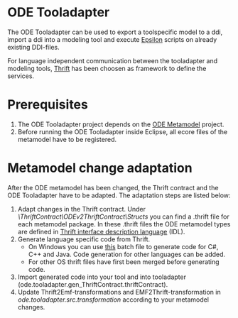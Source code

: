 # ODE Tooladapter

The ODE Tooladapter can be used to export a toolspecific model to a ddi, import a ddi into a modeling tool and execute [Epsilon](https://www.eclipse.org/epsilon/) scripts on already existing DDI-files.

For language independent communication between the tooladapter and modeling tools, [Thrift](https://thrift.apache.org) has been choosen as framework to define the services. 

# Prerequisites

1. The ODE Tooladapter project depends on the [ODE Metamodel](https://github.com/DEIS-Project-EU/DDI-Scripting-Tools/tree/master/ODE_Metamodel/ode.concept.deis) project.
2. Before running the ODE Tooladapter inside Eclipse, all ecore files of the metamodel have to be registered.

# Metamodel change adaptation

After the ODE metamodel has been changed, the Thrift contract and the ODE Tooladapter have to be adapted. The adaptation steps are listed below: 

1. Adapt changes in the Thrift contract. Under *\ThriftContract\ODEv2ThriftContract\Structs* you can find a .thrift file for each metamodel package. In these .thrift files the ODE metamodel types are defined in [Thrift interface description language](https://thrift.apache.org/docs/idl) (IDL).
2. Generate language specific code from Thrift.
   - On Windows you can use [this](https://github.com/DEIS-Project-EU/DDI-Scripting-Tools/blob/master/ODE_Tooladapter/ThriftContract/ODEv2ThriftContract/GenerateCode.bat) batch file to generate code for C#, C++ and Java. Code generation for other languages can be added. 
   - For other OS thrift files have first been merged before generating code.
3. Import generated code into your tool and into tooladapter (ode.tooladapter.gen_ThriftContract.thriftContract).
4. Update Thrift2Emf-transformations and EMF2Thrift-transformation in *ode.tooladapter.src.transformation* according to your metamodel changes.
